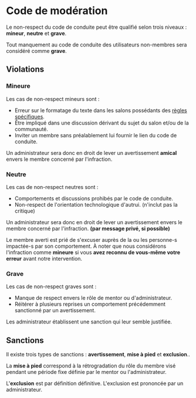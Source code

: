 # Code de modération
Le non-respect du code de conduite peut être qualifié selon trois niveaux : **mineur**, **neutre** et **grave**.

Tout manquement au code de conduite des utilisateurs non-membres sera considéré comme **grave**.

## Violations
### Mineure
Les cas de non-respect mineurs sont :
* Erreur sur le formatage du texte dans les salons possédants des [règles spécifiques](./README.md#règles-spécifiques-à-certain-salons).
* Être impliqué dans une discussion dérivant du sujet du salon et/ou de la communauté.
* Inviter un membre sans préalablement lui fournir le lien du code de conduite.

Un administrateur sera donc en droit de lever un avertissement **amical** envers le membre concerné par l'infraction.

### Neutre
Les cas de non-respect neutres sont :
* Comportements et discussions prohibés par le code de conduite.
* Non-respect de l'orientation technologique d'autrui. (n'inclut pas la critique)

Un administrateur sera donc en droit de lever un avertissement envers le membre concerné par l'infraction. **(par message privé, si possible)**

Le membre averti est prié de s'excuser auprès de la ou les personne-s impactée-s par son comportement. À noter que nous considérons l'infraction comme **mineure** si vous **avez reconnu de vous-même votre erreur** avant notre intervention.

### Grave
Les cas de non-respect graves sont :
* Manque de respect envers le rôle de mentor ou d'administrateur.
* Réitérer à plusieurs reprises un comportement précédemment sanctionné par un avertissement.

Les administrateur établissent une sanction qui leur semble justifiée.

## Sanctions
Il existe trois types de sanctions : **avertissement**, **mise à pied** et **exclusion**..

La **mise à pied** correspond à la rétrogradation du rôle du membre visé pendant une période fixe définie par le mentor ou l'administrateur.

L'**exclusion** est par définition définitive. L'exclusion est prononcée par un administrateur.
